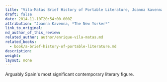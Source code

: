 ```yaml
---
title: "Vila-Matas Brief History of Portable Literature, Joanna kavenna, *The New Yorker*"
draft: false
date: 2014-11-10T20:54:00.000Z
attribution: "Joanna Kavenna, *The New Yorker*"
link_to_original:
nd_author_of_this_review:
related_author: author/enrique-vila-matas.md
related_books:
  - book/a-brief-history-of-portable-literature.md
description:
weight:
layout: none
---
```

Arguably Spain's most significant contemporary literary figure.

